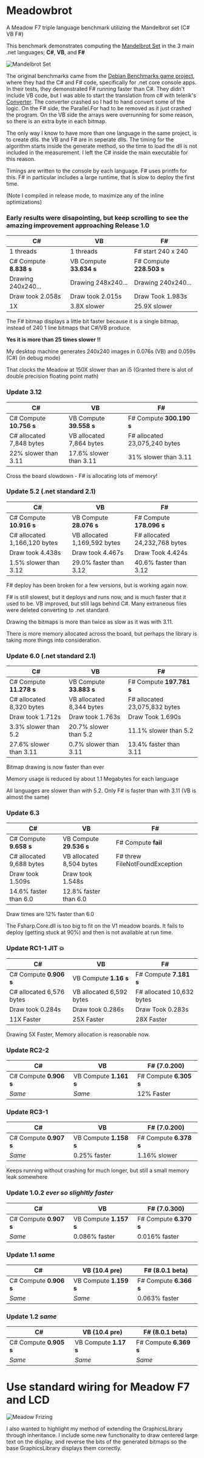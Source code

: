 # Meadowbrot
A Meadow F7 triple language benchmark utilizing the Mandelbrot set (C# VB F#)

This benchmark demonstrates computing the <a href="https://en.wikipedia.org/wiki/Mandelbrot_set">Mandelbrot Set</a>
in the 3 main .net languages; **C#**, **VB**, and **F#**

![Mandelbrot Set](https://upload.wikimedia.org/wikipedia/en/thumb/e/ef/Mandelbrot_black_itr20.png/320px-Mandelbrot_black_itr20.png)

The original benchmarks came from the <a href="https://salsa.debian.org/benchmarksgame-team/benchmarksgame/">Debian Benchmarks game project</a>, 
where they had the C# and F# code, specifically for .net core console apps. In their tests, they demonstrated F# running faster than C#.
They didn't include VB code, but I was able to start the translation from c# with telerik's <a href="https://converter.telerik.com/">Converter</a>.
The converter crashed so I had to hand convert some of the logic. On the F# side, the Parallel.For had to be removed as it just crashed the program.
On the VB side the arrays were overrunning for some reason, so there is an extra byte in each bitmap.

The only way I know to have more than one language in the same project, is to create dlls. the VB and F# are in seperate dlls.
The timing for the algorithm starts inside the generate method, so the time to load the dll is not included in the measurement.
I left the C# inside the main executable for this reason.

Timings are written to the console by each language. F# uses printfn for this.
F# in particular includes a large runtime, that is slow to deploy the first time.

(Note I compiled in release mode, to maximize any of the inline optimizations)

### Early results were disapointing, but keep scrolling to see the amazing improvement approaching Release 1.0

 C#      | VB      | F#    |
|--- |---| ---|
|  1 threads         |  1 threads  | F# start 240 x 240 |
|C# Compute **8.838 s**   | VB Compute **33.634 s** | F# Compute **228.503 s** |
|  Drawing 240x240...| Drawing 248x240...|   Drawing 240x240... |
|  Draw took 2.058s  |   Draw took 2.015s |  Draw Took 1.983s |
|  1X           | 3.8X slower | 25.9X slower |

The F# bitmap displays a little bit faster because it is a single bitmap, instead of 240 1 line bitmaps that C#/VB produce.

**Yes it is more than 25 times slower !!**

My desktop machine generates 240x240 images in 0.076s (VB) and 0.059s (C#) (in debug mode) 

That clocks the Meadow at 150X slower than an i5 (Granted there is alot of double precision floating point math) 

### Update 3.12 
 C#      | VB      | F#    |
|--- |---| ---|
|C# Compute **10.756 s**   | VB Compute **39.558 s** | F# Compute **300.190 s** |
| C# allocated 7,848 bytes  | VB allocated 7,864 bytes  | F# allocated 23,075,240 bytes  |
| 22% slower than 3.11  | 17.6% slower than 3.11 | 31% slower than 3.11 |

Cross the board slowdown - F# is allocating lots of memory! 

### Update 5.2 (.net standard 2.1)
 C#      | VB      | F#    |
|--- |---| ---|
|C# Compute **10.916 s**   | VB Compute **28.076 s** | F# Compute **178.096 s** |
| C# allocated 1,166,120 bytes  | VB allocated 1,169,592 bytes  | F# allocated 24,232,768 bytes  |
|  Draw took 4.438s  |   Draw took 4.467s |  Draw Took 4.424s |
| 1.5% slower than 3.12  | 29.0% faster than 3.12 | 40.6% faster than 3.12 |

F# deploy has been broken for a few versions, but is working again now.

F# is still slowest, but it deploys and runs now, and is much faster that it used to be. VB improved, but still lags behind C#.
Many extraneous files were deleted converting to .net standard.

Drawing the bitmaps is more than twice as slow as it was with 3.11.

There is more memory allocated across the board, but perhaps the library is taking more things into consideration.

### Update 6.0 (.net standard 2.1)
 C#      | VB      | F#    |
|--- |---| ---|
|C# Compute **11.278 s**   | VB Compute **33.883 s** | F# Compute **197.781 s** |
| C# allocated 8,320 bytes  | VB allocated 8,344 bytes  | F# allocated 23,075,832 bytes  |
|  Draw took 1.712s  |   Draw took 1.763s |  Draw Took 1.690s |
| 3.3% slower than 5.2  | 20.7% slower than 5.2 | 11.1% slower than 5.2 |
| 27.6% slower than 3.11  | 0.7% slower than 3.11 | 13.4% faster than 3.11 |

Bitmap drawing is now faster than ever

Memory usage is reduced by about 1.1 Megabytes for each language

All languages are slower than with 5.2. Only F# is faster than with 3.11 (VB is almost the same)

### Update 6.3 
 C#      | VB      | F#    |
|--- |---| ---|
|C# Compute **9.658 s**   | VB Compute **29.536 s** | F# Compute **fail** |
| C# allocated 9,688 bytes  | VB allocated 8,504 bytes  | F# threw FileNotFoundException  |
|  Draw took 1.509s  |   Draw took 1.548s |   |
| 14.6% faster than 6.0  | 12.8% faster than 6.0 |  |

Draw times are 12% faster than 6.0

The Fsharp.Core.dll is too big to fit on the V1 meadow boards. It fails to deploy (getting stuck at 90%) and then is not available at run time.

### Update RC1-1 JIT :collision:
 C#      | VB      | F#    |
|--- |---| ---|
|C# Compute **0.906 s**   | VB Compute **1.16 s** | F# Compute **7.181 s** |
| C# allocated 6,576 bytes  | VB allocated 6,592 bytes  | F# allocated 10,632 bytes  |
|  Draw took 0.284s  |   Draw took 0.286s |  Draw Took 0.283s |
| 11X Faster  | 25X Faster | 28X Faster |

Drawing 5X Faster, Memory allocation is reasonable now.

### Update RC2-2 
 C#      | VB      | F# (7.0.200)   |
|--- |---| ---|
|C# Compute **0.906 s**   | VB Compute **1.161 s** | F# Compute **6.305 s** |
| *Same*  | *Same*  | 12% Faster  |

### Update RC3-1 
 C#      | VB      | F# (7.0.200)   |
|--- |---| ---|
|C# Compute **0.907 s**   | VB Compute **1.158 s** | F# Compute **6.378 s** |
| *Same*  | 0.25% faster  | 1.16% slower  |

Keeps running without crashing for much longer, but still a small memory leak somewhere

### Update 1.0.2 _ever so slighltly faster_
 C#      | VB      | F# (7.0.300)   |
|--- |---| ---|
|C# Compute **0.907 s**   | VB Compute **1.157 s** | F# Compute **6.370 s** |
| *Same*  | 0.086% faster  | 0.016% faster |


### Update 1.1 _same_
 C#      | VB  (10.4 pre)    | F# (8.0.1 beta)   |
|--- |---| ---|
|C# Compute **0.906 s**   | VB Compute **1.159 s** | F# Compute **6.366 s** |
| *Same*  | *Same*   | 0.063% faster |


### Update 1.2 _same_
 C#      | VB  (10.4 pre)    | F# (8.0.1 beta)   |
|--- |---| ---|
|C# Compute **0.905 s**   | VB Compute **1.17 s** | F# Compute **6.369 s** |
| *Same*  | *Same*   |  *Same*  |

# Use standard wiring for Meadow F7 and LCD
![Meadow Frizing](/Meadowbrot/st7789_fritzing.jpg)

I also wanted to highlight my method of extending the GraphicsLibrary through inheritance.
I include some new functionality to draw centered large text on the display,
and reverse the bits of the generated bitmaps so the base GraphicsLibrary displays them correctly.

